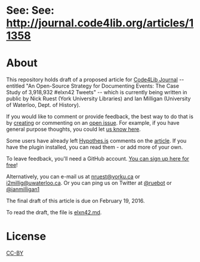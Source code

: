 # See: See: http://journal.code4lib.org/articles/11358

# About

This repository holds draft of a proposed article for [Code4Lib Journal](http://journal.code4lib.org/) -- entitled "An Open-Source Strategy for Documenting Events: The Case Study of 3,918,932 #elxn42 Tweets" -- which is currently being written in public by Nick Ruest (York University Libraries) and Ian Milligan (University of Waterloo, Dept. of History).

If you would like to comment or provide feedback, the best way to do that is by [creating](https://github.com/web-archive-group/ELXN42-Article/issues/new) or commenting on an [open issue](https://github.com/web-archive-group/ELXN42-Article/issues). For example, if you have general purpose thoughts, you could let [us know here](https://github.com/web-archive-group/ELXN42-Article/issues/2).

Some users have already left [Hypothes.is](https://hypothes.is/) comments on the [article](https://github.com/web-archive-group/ELXN42-Article/blob/master/elxn42.md). If you have the plugin installed, you can read them - or add more of your own.

To leave feedback, you'll need a GitHub account. [You can sign up here for free](https://github.com/join?source=header)!

Alternatively, you can e-mail us at [nruest@yorku.ca](mailto:nruest@yorku.ca) or [i2millig@uwaterloo.ca](mailto:i2millig2uwaterloo.ca). Or you can ping us on Twitter at [@ruebot](https://twitter.com/ruebot?ref_src=twsrc%5Egoogle%7Ctwcamp%5Eserp%7Ctwgr%5Eauthor) or [@ianmilligan1](https://twitter.com/ruebot?ref_src=twsrc%5Egoogle%7Ctwcamp%5Eserp%7Ctwgr%5Eauthor_.)

The final draft of this article is due on February 19, 2016.

To read the draft, the file is [elxn42.md](https://github.com/web-archive-group/ELXN42-Article/blob/master/elxn42.md).

# License

[CC-BY](https://github.com/web-archive-group/ELXN42-Article/blob/master/LICENSE)
